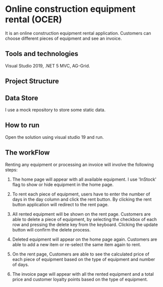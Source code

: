 # Online construction equipment rental (OCER)
It is an online construction equipment rental application. Customers can choose different pieces of equipment and see an invoice.

## Tools and technologies
Visual Studio 2019, .NET 5 MVC, AG-Grid.

## Project Structure

## Data Store
I use a mock repository to store some static data.

## How to run
Open the solution using visual studio 19 and run.

## The workFlow
Renting any equipment or processing an invoice will involve the following steps:

1. The home page will appear with all available equipment. I use 'InStock' flag to show or hide equipment in the home page.

2. To rent each piece of equipment, users have to enter the number of days in the day column and click the rent button. By clicking the rent button application will redirect to the rent page.

3. All rented equipment will be shown on the rent page. Customers are able to delete a piece of equipment, by selecting the checkbox of each row and pressing the delete key from the keyboard. Clicking the update button will confirm the delete process. 

4. Deleted equipment will appear on the home page again. Customers are able to add a new item or re-select the same item again to rent.

5. On the rent page, Customers are able to see the calculated price of each piece of equipment based on the type of equipment and number of days.

6. The invoice page will appear with all the rented equipment and a total price and customer loyalty points based on the type of equipment.
